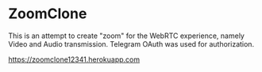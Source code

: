 # **ZoomClone**
This is an attempt to create "zoom" for the WebRTC experience, namely Video and Audio transmission.
Telegram OAuth was used for authorization.

https://zoomclone12341.herokuapp.com
